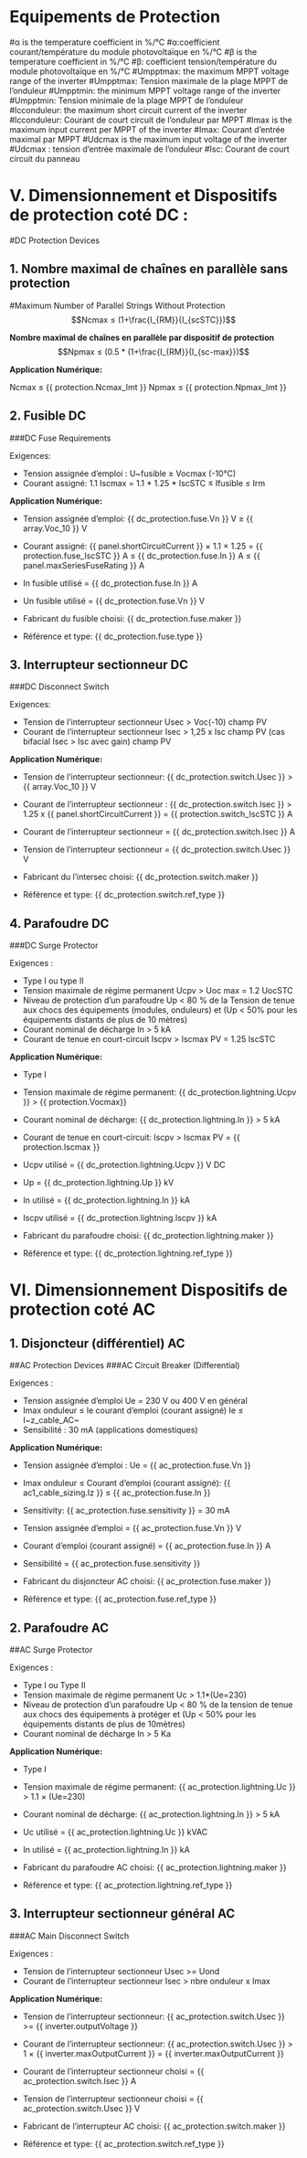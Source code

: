 # Equipements de Protection

#α is the temperature coefficient in %/°C
#α:coefficient courant/température du module photovoltaïque en %/°C
#β is the temperature coefficient in %/°C
#β: coefficient tension/température du module photovoltaïque en %/°C
#Umpptmax: the maximum MPPT voltage range of the inverter
#Umpptmax: Tension maximale de la plage MPPT de l’onduleur
#Umpptmin: the minimum MPPT voltage range of the inverter
#Umpptmin: Tension minimale de la plage MPPT de l’onduleur
#Icconduleur: the maximum short circuit current of the inverter
#Icconduleur: Courant de court circuit de l’onduleur par MPPT
#Imax is the maximum input current per MPPT of the inverter
#Imax: Courant d’entrée maximal par MPPT
#Udcmax is the maximum input voltage of the inverter
#Udcmax : tension d’entrée maximale de l’onduleur
#Isc: Courant de court circuit du panneau

# V. Dimensionnement et Dispositifs de protection coté DC :
#DC Protection Devices

## 1. Nombre maximal de chaînes en parallèle sans protection
#Maximum Number of Parallel Strings Without Protection
$$Ncmax ≤ (1+\frac{I_{RM}}{I_{scSTC}})$$

**Nombre maximal de chaînes en parallèle par dispositif de protection**
$$Npmax ≤ (0.5 * (1+\frac{I_{RM}}{I_{sc-max}})$$

**Application Numérique:**

Ncmax ≤ {{ protection.Ncmax_lmt }}
Npmax ≤ {{ protection.Npmax_lmt }}


## 2. Fusible DC
###DC Fuse Requirements

Exigences:
- Tension assignée d’emploi : U~fusible ≥ Vocmax (-10°C)
- Courant assigné: 1.1 Iscmax = 1.1 * 1.25 * IscSTC ≤ Ifusible ≤ Irm

**Application Numérique:**
- Tension assignée d’emploi: {{ dc_protection.fuse.Vn }} V ≥ {{ array.Voc_10 }} V
- Courant assigné: {{ panel.shortCircuitCurrent }} × 1.1 × 1.25 = {{ protection.fuse_IscSTC }} A ≤ {{ dc_protection.fuse.In }} A ≤ {{ panel.maxSeriesFuseRating }} A

- In fusible utilisé = {{ dc_protection.fuse.In }} A
- Un fusible utilisé = {{ dc_protection.fuse.Vn }} V
- Fabricant du fusible choisi: {{ dc_protection.fuse.maker }}
- Référence et type: {{ dc_protection.fuse.type }}

## 3. Interrupteur sectionneur DC
###DC Disconnect Switch

Exigences:
- Tension de l’interrupteur sectionneur Usec > Voc(-10) champ PV
- Courant de l’interrupteur sectionneur Isec > 1,25 x Isc champ PV
    (cas bifacial Isec > Isc avec gain) champ PV 

**Application Numérique:**
- Tension de l’interrupteur sectionneur: {{ dc_protection.switch.Usec }} >  {{ array.Voc_10 }} V
- Courant de l’interrupteur sectionneur : {{ dc_protection.switch.Isec }} > 1.25 x {{ panel.shortCircuitCurrent }} = {{ protection.switch_IscSTC }} A

- Courant de l’interrupteur sectionneur = {{ dc_protection.switch.Isec }} A
- Tension de l’interrupteur sectionneur = {{ dc_protection.switch.Usec }} V
- Fabricant du l’intersec choisi: {{ dc_protection.switch.maker }}
- Référence et type: {{ dc_protection.switch.ref_type }}

## 4. Parafoudre DC
###DC Surge Protector

Exigences :
- Type I ou type II
- Tension maximale de régime permanent Ucpv > Uoc max = 1.2 UocSTC
- Niveau de protection d’un parafoudre Up < 80 % de la Tension de tenue aux chocs des équipements (modules, onduleurs) et (Up < 50% pour les équipements distants de plus de 10 mètres)
- Courant nominal de décharge In > 5 kA
- Courant de tenue en court-circuit Iscpv > Iscmax PV = 1.25 IscSTC

**Application Numérique:**

- Type I
- Tension maximale de régime permanent: {{ dc_protection.lightning.Ucpv }} > {{ protection.Vocmax}}
- Courant nominal de décharge: {{ dc_protection.lightning.In }} > 5 kA
- Courant de tenue en court-circuit: Iscpv > Iscmax PV = {{ protection.Iscmax }}

- Ucpv utilisé = {{ dc_protection.lightning.Ucpv }} V DC
- Up = {{ dc_protection.lightning.Up }} kV
- In utilisé  = {{ dc_protection.lightning.In }} kA
- Iscpv utilisé = {{ dc_protection.lightning.Iscpv }} kA
- Fabricant du parafoudre choisi: {{ dc_protection.lightning.maker }}
- Référence et type: {{ dc_protection.lightning.ref_type }}

# VI. Dimensionnement Dispositifs de protection coté AC
## 1. Disjoncteur (différentiel) AC

##AC Protection Devices
###AC Circuit Breaker (Differential)

Exigences :
- Tension assignée d’emploi Ue = 230 V ou 400 V en général
- Imax onduleur ≤ le courant d’emploi (courant assigné) Ie ≤ I~z_cable_AC~
- Sensibilité : 30 mA (applications domestiques)

**Application Numérique:**

- Tension assignée d’emploi : Ue = {{ ac_protection.fuse.Vn }}
- Imax onduleur ≤ Courant d’emploi (courant assigné): {{ ac1_cable_sizing.Iz }} ≤ {{ ac_protection.fuse.In }} 
- Sensitivity: {{ ac_protection.fuse.sensitivity }} = 30 mA

- Tension assignée d’emploi  = {{ ac_protection.fuse.Vn }} V
- Courant d’emploi (courant assigné) = {{ ac_protection.fuse.In }} A
- Sensibilité = {{ ac_protection.fuse.sensitivity }}
- Fabricant du disjoncteur AC choisi: {{ ac_protection.fuse.maker }}
- Référence et type: {{ ac_protection.fuse.ref_type }}

## 2. Parafoudre AC
##AC Surge Protector

Exigences :
- Type I ou Type II
- Tension maximale de régime permanent Uc > 1.1*(Ue=230)
- Niveau de protection d’un parafoudre Up < 80 % de la tension de tenue aux chocs 
des équipements à protéger et (Up < 50% pour les équipements distants de plus de 10mètres)
- Courant nominal de décharge In > 5 Ka

**Application Numérique:**
- Type I
- Tension maximale de régime permanent: {{ ac_protection.lightning.Uc }} > 1.1 × (Ue=230)
- Courant nominal de décharge: {{ ac_protection.lightning.In }} > 5 kA

- Uc utilisé = {{ ac_protection.lightning.Uc }} kVAC
- In utilisé = {{ ac_protection.lightning.In }} kA
- Fabricant du parafoudre AC choisi: {{ ac_protection.lightning.maker }}
- Référence et type: {{ ac_protection.lightning.ref_type }}

## 3. Interrupteur sectionneur général AC
###AC Main Disconnect Switch

Exigences :
- Tension de l’interrupteur sectionneur Usec >= Uond
- Courant de l’interrupteur sectionneur Isec > nbre onduleur x Imax

**Application Numérique:**
- Tension de l’interrupteur sectionneur: {{ ac_protection.switch.Usec }} >= {{ inverter.outputVoltage }}
- Courant de l’interrupteur sectionneur: {{ ac_protection.switch.Usec }} > 1 × {{ inverter.maxOutputCurrent }} = {{ inverter.maxOutputCurrent }}

- Courant de l’interrupteur sectionneur choisi = {{ ac_protection.switch.Isec }} A
- Tension de l’interrupteur sectionneur choisi = {{ ac_protection.switch.Usec }} V
- Fabricant de l’interrupteur AC choisi: {{ ac_protection.switch.maker }}
- Référence et type: {{ ac_protection.switch.ref_type }}



